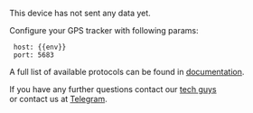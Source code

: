 
This device has not sent any data yet.

Configure your GPS tracker with following params:

```
 host: {{env}}
 port: 5683
```

A full list of available protocols can be found in [documentation](https://rightech.io/developers/objects/protocol/).

If you have any further questions contact our [tech guys](mailto:development@rightech.io?subject=Telematic%20protocols&body=Im%20interested%20in%20teltonika%20devices)  
or contact us at [Telegram](https://t.me/rightech_iot).
